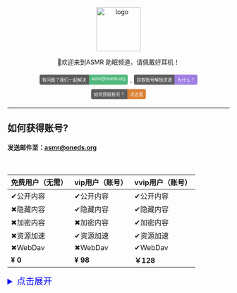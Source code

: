 <div align="center">
  <a href="https://iasmr.org"><img width="100px" alt="logo" src="https://image.oneds.org/asmr.svg"/></a>
  <p>🎵欢迎来到ASMR 助眠频道，请佩戴好耳机！</p>
<style>
    .badge {
        display: inline-flex;
        border-radius: 4px;
        font-family: Arial, sans-serif;
        font-size: 10px;
        overflow: hidden;
        margin: 5px;
    }
    .color {
        background-color: #5C5C5C;
        color: white;
        padding: 4px 6px;
    }
    .color1 {
        background-color: #50B87C;
        color: white;
        padding: 4px 6px;
    }
    .color2 {
        background-color: #9E7DE1;
        color: white;
        padding: 4px 6px;
    }
    .color3 {
        background-color: #DA8035;
        color: white;
        padding: 4px 6px;
    }
</style>
<div>
    <a href="mailto:asmr@oneds.org?subject=你好&body=这是一封测试邮件">
        <div class="badge">
            <div class="color">有问题？我们一起解决</div>
            <div class="color1">asmr@oneds.org</div>
        </div>
    </a>
    <a href="https://cors.oneds.org/im-dashan/Notes/refs/heads/main/Other/text/About.md">
        <div class="badge">
            <div class="color">获取账号解锁资源</div>
            <div class="color2">为什么？</div>
        </div>
    </a>
    <a href="https://iasmr.org/">
        <div class="badge">
            <div class="color">如何获取账号？</div>
            <div class="color3">点这里</div>
        </div>
    </a>
</div>
</div>








---

## 如何获得账号?

#### 发送邮件至：[asmr@oneds.org](mailto:asmr@oneds.org?subject=创建账号&body=创建账号)



<br>

| 免费用户（无需） | vip用户（账号） | vvip用户（账号） |
| ---------------- | --------------- | ---------------- |
| ✔公开内容        | ✔公开内容       | ✔公开内容        |
| ✖隐藏内容        | ✔隐藏内容       | ✔隐藏内容        |
| ✖加密内容        | ✖加密内容       | ✔加密内容        |
| ✖资源加速        | ✔资源加速       | ✔资源加速        |
| ✖WebDav          | ✖WebDav         | ✔WebDav          |
| **¥ 0**              | **¥ 98** | **￥128** |





<details>
  <summary style="font-size:20px; color:blue; cursor:pointer;">点击展开</summary>

| 免费用户（无需） | vip用户（账号） | vvip用户（账号） |
| ---------------- | --------------- | ---------------- |
| ✔公开内容        | ✔公开内容       | ✔公开内容        |
| ✖隐藏内容        | ✔隐藏内容       | ✔隐藏内容        |
| ✖加密内容        | ✖加密内容       | ✔加密内容        |
| ✖资源加速        | ✔资源加速       | ✔资源加速        |
| ✖WebDav          | ✖WebDav         | ✔WebDav          |
| **¥ 0**          | **¥ 98**        | **￥128**        |

</details>
